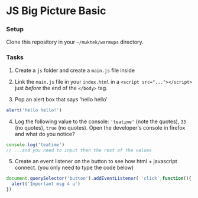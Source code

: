 # JS Big Picture Basic

### Setup

Clone this repository in your `~/muktek/warmups` directory.


### Tasks

1. Create a `js` folder and create a `main.js` file inside

2. Link the `main.js` file in your `index.html` in a `<script src="..."></script>` just _before_ the end of the `</body>` tag.

3. Pop an alert box that says 'hello hello'
  ```js
  alert('hello hello!')
  ```

4. Log the following value to the console: `'teatime'` (note the quotes), `33` (no quotes), `true` (no quotes). Open the developer's console in firefox and what do you notice?

  ```js
  console.log('teatime')
  // ...and you need to input then the rest of the values
  ```

5. Create an event listener on the button to see how html + javascript connect. (you only need to type the code below)

  ```js
  document.querySelector('button').addEventListener( 'click',function(){
    alert('Important msg 4 u')  
  })
  ```
